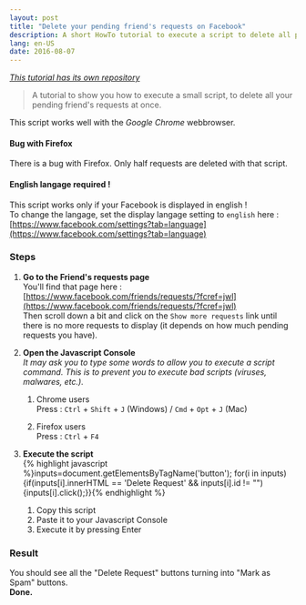 ```yaml
---
layout: post
title: "Delete your pending friend's requests on Facebook"
description: A short HowTo tutorial to execute a script to delete all pending friend's requests at once.
lang: en-US
date: 2016-08-07
---
```


_[This tutorial has its own repository](https://github.com/dorianbayart/delete-pending-requests-on-facebook)_

> A tutorial to show you how to execute a small script, to delete all your pending friend's requests at once.

This script works well with the _Google Chrome_ webbrowser.

#### Bug with Firefox
There is a bug with Firefox.
Only half requests are deleted with that script.

#### English langage required !
This script works only if your Facebook is displayed in english !  
To change the langage, set the display langage setting to `english` here : [https://www.facebook.com/settings?tab=language](https://www.facebook.com/settings?tab=language)

### Steps
1. **Go to the Friend's requests page**  
You'll find that page here : [https://www.facebook.com/friends/requests/?fcref=jwl](https://www.facebook.com/friends/requests/?fcref=jwl)  
Then scroll down a bit and click on the `Show more requests` link until there is no more requests to display (it depends on how much pending requests you have).


2. **Open the Javascript Console**  
_It may ask you to type some words to allow you to execute a script command.
This is to prevent you to execute bad scripts (viruses, malwares, etc.)._

   1. Chrome users  
Press : `Ctrl` + `Shift` + `J` (Windows) / `Cmd` + `Opt` + `J` (Mac)

   2. Firefox users  
Press : `Ctrl` + `F4`


3. **Execute the script**  
    {% highlight javascript %}inputs=document.getElementsByTagName('button'); for(i in inputs){if(inputs[i].innerHTML == 'Delete Request' && inputs[i].id != "") {inputs[i].click();}}{% endhighlight %}

   1. Copy this script
   2. Paste it to your Javascript Console
   3. Execute it by pressing Enter


### Result
You should see all the "Delete Request" buttons turning into "Mark as Spam" buttons.  
**Done.**  
